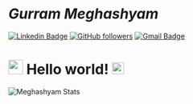 # **_Gurram Meghashyam_**
[![Linkedin Badge](https://img.shields.io/badge/-gmeghashyam-blue?style=flat-square&logo=Linkedin&logoColor=white&link=https://www.linkedin.com/in/tanejasaksham/)](https://www.linkedin.com/in/gmeghashyam/) 
[![GitHub followers](https://img.shields.io/github/followers/Meghashyam1218?label=Follow&style=social)](https://github.com/Meghashyam1218/?tab=follow)
[![Gmail Badge](https://img.shields.io/badge/-gurrammeghashyam@gmail.com-c14438?style=flat-square&logo=Gmail&logoColor=white&link=mailto:gurrammeghashyam@gmail.com)](mailto:sakshamtaneja7861@gmail.com)

# <img src="https://github.com/TheDudeThatCode/TheDudeThatCode/blob/master/Assets/Hi.gif" width="29px"> Hello world!&nbsp;<img src="https://github.com/TheDudeThatCode/TheDudeThatCode/blob/master/Assets/Earth.gif" width="24px">
![Meghashyam Stats](https://github-readme-stats.vercel.app/api?username=Meghashyam1218&theme=grayWhite
)